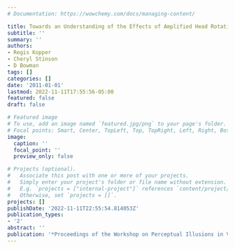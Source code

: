 ```yaml
---
# Documentation: https://wowchemy.com/docs/managing-content/

title: Towards an Understanding of the Effects of Amplified Head Rotations
subtitle: ''
summary: ''
authors:
- Regis Kopper
- Cheryl Stinson
- D Bowman
tags: []
categories: []
date: '2011-01-01'
lastmod: 2022-11-11T17:55:56-05:00
featured: false
draft: false

# Featured image
# To use, add an image named `featured.jpg/png` to your page's folder.
# Focal points: Smart, Center, TopLeft, Top, TopRight, Left, Right, BottomLeft, Bottom, BottomRight.
image:
  caption: ''
  focal_point: ''
  preview_only: false

# Projects (optional).
#   Associate this post with one or more of your projects.
#   Simply enter your project's folder or file name without extension.
#   E.g. `projects = ["internal-project"]` references `content/project/deep-learning/index.md`.
#   Otherwise, set `projects = []`.
projects: []
publishDate: '2022-11-11T22:55:54.814053Z'
publication_types:
- '2'
abstract: ''
publication: '*Proceedings of the Workshop on Perceptual Illusions in Virtual Environments*'
---
```

